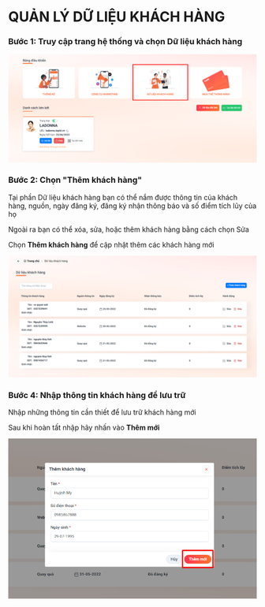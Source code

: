 # QUẢN LÝ DỮ LIỆU KHÁCH HÀNG

### Bước 1: Truy cập trang hệ thống và chọn Dữ liệu khách hàng

![](<../.gitbook/assets/image (19).png>)

### Bước 2: Chọn "Thêm khách hàng"

Tại phần Dữ liệu khách hàng bạn có thể nắm được thông tin của khách hàng, nguồn, ngày đăng ký, đăng ký nhận thông báo và số điểm tích lũy của họ

Ngoài ra bạn có thể xóa, sửa, hoặc thêm khách hàng bằng cách chọn Sửa

Chọn **Thêm khách hàng** để cập nhật thêm các khách hàng mới

![](<../.gitbook/assets/image (12).png>)

### Bước 4: Nhập thông tin khách hàng để lưu trữ

Nhập những thông tin cần thiết để lưu trữ khách hàng mới

Sau khi hoàn tất nhập hãy nhấn vào **Thêm mới**

![](<../.gitbook/assets/image (33).png>)

